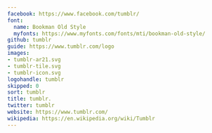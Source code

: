 ```yaml
---
facebook: https://www.facebook.com/tumblr/
font:
  name: Bookman Old Style
  myfonts: https://www.myfonts.com/fonts/mti/bookman-old-style/
github: tumblr
guide: https://www.tumblr.com/logo
images:
- tumblr-ar21.svg
- tumblr-tile.svg
- tumblr-icon.svg
logohandle: tumblr
skipped: 0
sort: tumblr
title: tumblr.
twitter: tumblr
website: https://www.tumblr.com/
wikipedia: https://en.wikipedia.org/wiki/Tumblr
---
```

